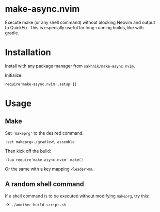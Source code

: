 # make-async.nvim

Execute make (or any shell command) without blocking Neovim and output to QuickFix.
This is especially useful for long-running builds, like with gradle.

# Installation

Install with any package manager from `sakhnik/make-async.nvim`.

Initialize:

```
require'make-async.nvim'.setup {}
```

# Usage

## Make

Set `'makeprg'` to the desired command.

```
:set makeprg=./gradlew\ assemble
```

Then kick off the build:

```
:lua require'make-async.nvim'.make()
```

Or the same with a key mapping `<leader>mm`.

## A random shell command

If a shell command is to be executed without modifying `makeprg`, try this:

```
:X ./another-build-script.sh
```
